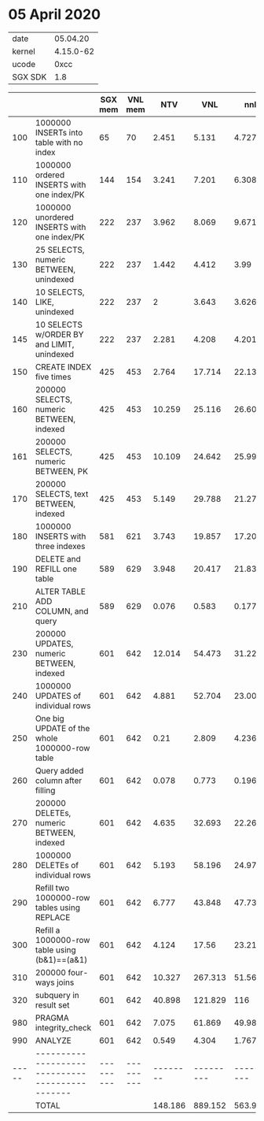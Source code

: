 # 05 April 2020

|	|		|
|-------|---------------|
|date	| 05.04.20	|
|kernel	| 4.15.0-62	|
|ucode	| 0xcc		|
|SGX SDK| 1.8	|

|     |                                               | SGX mem | VNL mem | NTV     | VNL     | nnI     | CnI     | CFI     |
|-----|-----------------------------------------------|---------|---------|---------|---------|---------|---------|---------|
| 100 | 1000000 INSERTs into table with no index      | 65      | 70      | 2.451   | 5.131   | 4.727   | 4.797   | 4.74    |
| 110 | 1000000 ordered INSERTS with one index/PK     | 144     | 154     | 3.241   | 7.201   | 6.308   | 6.43    | 6.38    |
| 120 | 1000000 unordered INSERTS with one index/PK   | 222     | 237     | 3.962   | 8.069   | 9.671   | 9.516   | 9.799   |
| 130 | 25 SELECTS, numeric BETWEEN, unindexed        | 222     | 237     | 1.442   | 4.412   | 3.99    | 4.021   | 4.013   |
| 140 | 10 SELECTS, LIKE, unindexed                   | 222     | 237     | 2       | 3.643   | 3.626   | 3.62    | 3.632   |
| 145 | 10 SELECTS w/ORDER BY and LIMIT, unindexed    | 222     | 237     | 2.281   | 4.208   | 4.201   | 4.257   | 4.205   |
| 150 | CREATE INDEX five times                       | 425     | 453     | 2.764   | 17.714  | 22.133  | 25.469  | 22.775  |
| 160 | 200000 SELECTS, numeric BETWEEN, indexed      | 425     | 453     | 10.259  | 25.116  | 26.607  | 26.317  | 26.56   |
| 161 | 200000 SELECTS, numeric BETWEEN, PK           | 425     | 453     | 10.109  | 24.642  | 25.994  | 25.312  | 26.155  |
| 170 | 200000 SELECTS, text BETWEEN, indexed         | 425     | 453     | 5.149   | 29.788  | 21.275  | 16.821  | 15.743  |
| 180 | 1000000 INSERTS with three indexes            | 581     | 621     | 3.743   | 19.857  | 17.205  | 12.563  | 17.419  |
| 190 | DELETE and REFILL one table                   | 589     | 629     | 3.948   | 20.417  | 21.83   | 19.107  | 22.485  |
| 210 | ALTER TABLE ADD COLUMN, and query             | 589     | 629     | 0.076   | 0.583   | 0.177   | 0.217   | 0.178   |
| 230 | 200000 UPDATES, numeric BETWEEN, indexed      | 601     | 642     | 12.014  | 54.473  | 31.229  | 31.229  | 31.427  |
| 240 | 1000000 UPDATES of individual rows            | 601     | 642     | 4.881   | 52.704  | 23.005  | 19.912  | 23.215  |
| 250 | One big UPDATE of the whole 1000000-row table | 601     | 642     | 0.21    | 2.809   | 4.236   | 4.606   | 4.182   |
| 260 | Query added column after filling              | 601     | 642     | 0.078   | 0.773   | 0.196   | 0.606   | 0.21    |
| 270 | 200000 DELETEs, numeric BETWEEN, indexed      | 601     | 642     | 4.635   | 32.693  | 22.269  | 18.982  | 22.195  |
| 280 | 1000000 DELETEs of individual rows            | 601     | 642     | 5.193   | 58.196  | 24.976  | 23.299  | 24.863  |
| 290 | Refill two 1000000-row tables using REPLACE   | 601     | 642     | 6.777   | 43.848  | 47.733  | 30.597  | 48.75   |
| 300 | Refill a 1000000-row table using (b&1)==(a&1) | 601     | 642     | 4.124   | 17.56   | 23.212  | 20.255  | 24.036  |
| 310 | 200000 four-ways joins                        | 601     | 642     | 10.327  | 267.313 | 51.564  | 43.955  | 52.141  |
| 320 | subquery in result set                        | 601     | 642     | 40.898  | 121.829 | 116     | 114.161 | 117.177 |
| 980 | PRAGMA integrity_check                        | 601     | 642     | 7.075   | 61.869  | 49.983  | 30.142  | 50.633  |
| 990 | ANALYZE                                       | 601     | 642     | 0.549   | 4.304   | 1.767   | 1.989   | 1.772   |
|-----|-----------------------------------------------|---------|---------|--------|---------|---------|--------|--------|
|     | TOTAL                                         |         |         | 148.186 | 889.152 | 563.914 | 498.18  | 564.685 |